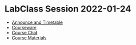 # LabClass Session 2022-01-24

- [Announce and Timetable](https://indico.mathrice.fr/event/313)
- [Courseware](https://codimd.math.cnrs.fr/s/2sAxhR36w#)
- [Course Chat](https://etherpad.in2p3.fr/p/ls2n-labclass-20220124-g5k-tuto)
- [Course Materials](https://github.com/ls2n-dev/g5k-training/tree/main/2022-01-24)
